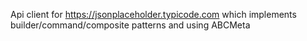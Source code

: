 Api client for https://jsonplaceholder.typicode.com which implements  builder/command/composite patterns and using ABCMeta